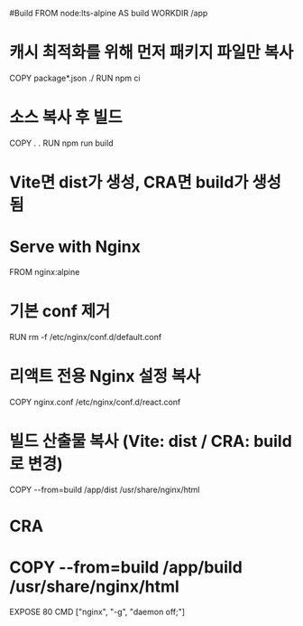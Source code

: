 #Build
FROM node:lts-alpine AS build
WORKDIR /app

# 캐시 최적화를 위해 먼저 패키지 파일만 복사
COPY package*.json ./
RUN npm ci

# 소스 복사 후 빌드
COPY . .
RUN npm run build
# Vite면 dist가 생성, CRA면 build가 생성됨

# Serve with Nginx
FROM nginx:alpine
# 기본 conf 제거
RUN rm -f /etc/nginx/conf.d/default.conf

# 리액트 전용 Nginx 설정 복사
COPY nginx.conf /etc/nginx/conf.d/react.conf

# 빌드 산출물 복사 (Vite: dist / CRA: build 로 변경)
COPY --from=build /app/dist /usr/share/nginx/html
# CRA
# COPY --from=build /app/build /usr/share/nginx/html

EXPOSE 80
CMD ["nginx", "-g", "daemon off;"]
